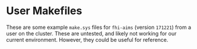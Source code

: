 # User Makefiles

These are some example `make.sys` files for `fhi-aims` (version `171221`) from a user on the cluster.
These are untested, and likely not working for our current environment.
However, they could be useful for reference.
